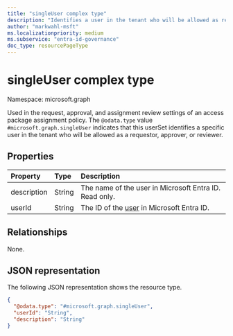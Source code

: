 ```yaml
---
title: "singleUser complex type"
description: "Identifies a user in the tenant who will be allowed as requestor, approver, or reviewer."
author: "markwahl-msft"
ms.localizationpriority: medium
ms.subservice: "entra-id-governance"
doc_type: resourcePageType
---
```

# singleUser complex type

Namespace: microsoft.graph

Used in the request, approval, and assignment review settings of an access package assignment policy. The  `@odata.type` value `#microsoft.graph.singleUser` indicates that this userSet identifies a specific user in the tenant who will be allowed as a requestor, approver, or reviewer.

## Properties
|Property|Type|Description|
|:---|:---|:---|
|description|String|The name of the user in Microsoft Entra ID. Read only. |
|userId|String|The ID of the [user](user.md) in Microsoft Entra ID.|

## Relationships
None.
## JSON representation
The following JSON representation shows the resource type.
<!-- {
  "blockType": "resource",
  "@odata.type": "microsoft.graph.singleUser",
  "baseType": "microsoft.graph.subjectSet"
}
-->
``` json
{
  "@odata.type": "#microsoft.graph.singleUser",
  "userId": "String",
  "description": "String"
}
```
